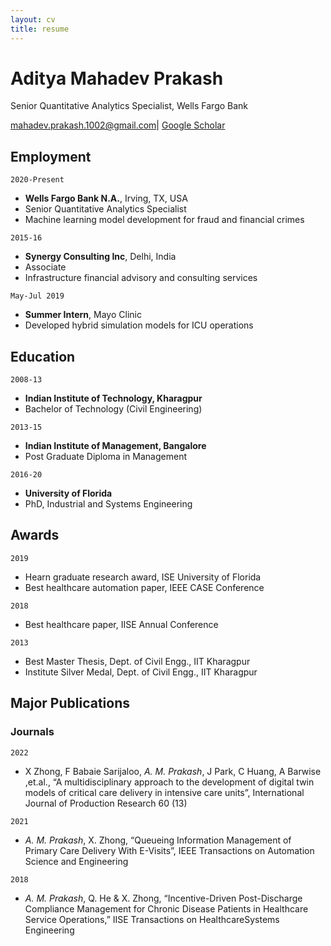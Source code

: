 ```yaml
---
layout: cv
title: resume
---
```


# Aditya Mahadev Prakash
Senior Quantitative Analytics Specialist, Wells Fargo Bank
<div id="webaddress">
<a href="mailto:mahadev.prakash.1002@gmail.com">mahadev.prakash.1002@gmail.com</a>|
<a href="https://scholar.google.com/citations?user=PpuVSqsAAAAJ&hl=en">Google Scholar</a> 
</div>

## Employment

`2020-Present`
- __Wells Fargo Bank N.A.__, Irving, TX, USA
- Senior Quantitative Analytics Specialist
- Machine learning model development for fraud and financial crimes

`2015-16`
- __Synergy Consulting Inc__, Delhi, India
- Associate
- Infrastructure financial advisory and consulting services

`May-Jul 2019`
- __Summer Intern__, Mayo Clinic
- Developed hybrid simulation models for ICU operations

## Education

`2008-13`
- __Indian Institute of Technology, Kharagpur__
- Bachelor of Technology (Civil Engineering)

`2013-15`
- __Indian Institute of Management, Bangalore__
- Post Graduate Diploma in Management

`2016-20`
- __University of Florida__
- PhD, Industrial and Systems Engineering



## Awards

`2019`
- Hearn graduate research award, ISE University of Florida
- Best healthcare automation paper, IEEE CASE Conference

`2018`
- Best healthcare paper, IISE Annual Conference

`2013`
- Best Master Thesis, Dept. of Civil Engg., IIT Kharagpur
- Institute Silver Medal, Dept. of Civil Engg., IIT Kharagpur




## Major Publications

<!-- A list is also available [online](https://scholar.google.com/citations?user=PpuVSqsAAAAJ&hl=en) -->

### Journals

`2022`
- X Zhong, F Babaie Sarijaloo, *A. M. Prakash*, J Park, C Huang, A Barwise ,et.al.,  “A multidisciplinary approach to the development of digital twin models of critical care delivery in intensive care units”, International Journal of Production Research 60 (13)

`2021`
- *A.  M.  Prakash*,  X.  Zhong,  “Queueing Information Management of Primary Care Delivery With E-Visits”, IEEE Transactions on Automation Science and Engineering 

`2018`
- *A.  M.  Prakash*,  Q.  He  &  X.  Zhong,  “Incentive-Driven  Post-Discharge  Compliance  Management for  Chronic  Disease  Patients  in  Healthcare  Service  Operations,” IISE Transactions on HealthcareSystems Engineering



<!-- ### Footer

Last updated: January 2024 -->

